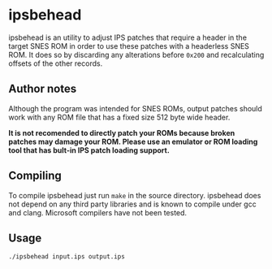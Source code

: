 ipsbehead
=========

ipsbehead is an utility to adjust IPS patches that require a header in the
target SNES ROM in order to use these patches with a headerless SNES ROM. It
does so by discarding any alterations before `0x200` and recalculating offsets
of the other records.

Author notes
------------

Although the program was intended for SNES ROMs, output patches should work
with any ROM file that has a fixed size 512 byte wide header.

**It is not recomended to directly patch your ROMs because broken patches may
damage your ROM. Please use an emulator or ROM loading tool that has bult-in
IPS patch loading support.**

Compiling
---------

To compile ipsbehead just run `make` in the source directory. ipsbehead does
not depend on any third party libraries and is known to compile under gcc and
clang. Microsoft compilers have not been tested.

Usage
-----

	./ipsbehead input.ips output.ips

